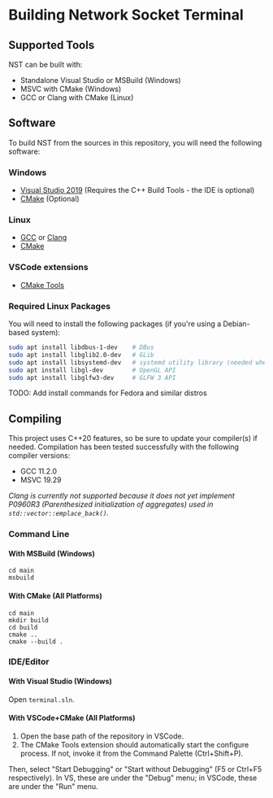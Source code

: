 # Building Network Socket Terminal

## Supported Tools

NST can be built with:

- Standalone Visual Studio or MSBuild (Windows)
- MSVC with CMake (Windows)
- GCC or Clang with CMake (Linux)

## Software

To build NST from the sources in this repository, you will need the following software:

### Windows

- [Visual Studio 2019](https://visualstudio.microsoft.com/) (Requires the C++ Build Tools - the IDE is optional)
- [CMake](https://cmake.org/) (Optional)

### Linux

- [GCC](https://gcc.gnu.org/) or [Clang](https://clang.llvm.org/)
- [CMake](https://cmake.org/)

### VSCode extensions

- [CMake Tools](https://marketplace.visualstudio.com/items?itemName=ms-vscode.cmake-tools)

### Required Linux Packages

You will need to install the following packages (if you're using a Debian-based system):

```bash
sudo apt install libdbus-1-dev    # DBus
sudo apt install libglib2.0-dev   # GLib
sudo apt install libsystemd-dev   # systemd utility library (needed when static-linking the above packages)
sudo apt install libgl-dev        # OpenGL API
sudo apt install libglfw3-dev     # GLFW 3 API
```

TODO: Add install commands for Fedora and similar distros

## Compiling

This project uses C++20 features, so be sure to update your compiler(s) if needed. Compilation has been tested successfully with the following compiler versions:

- GCC 11.2.0
- MSVC 19.29

*Clang is currently not supported because it does not yet implement P0960R3 (Parenthesized initialization of aggregates) used in `std::vector::emplace_back()`.*

### Command Line

#### With MSBuild (Windows)

```shell
cd main
msbuild
```

#### With CMake (All Platforms)

```shell
cd main
mkdir build
cd build
cmake ..
cmake --build .
```

### IDE/Editor

#### With Visual Studio (Windows)

Open `terminal.sln`.

#### With VSCode+CMake (All Platforms)

1. Open the base path of the repository in VSCode.
2. The CMake Tools extension should automatically start the configure process. If not, invoke it from the Command Palette (Ctrl+Shift+P).

Then, select "Start Debugging" or "Start without Debugging" (F5 or Ctrl+F5 respectively). In VS, these are under the "Debug" menu; in VSCode, these are under the "Run" menu.
